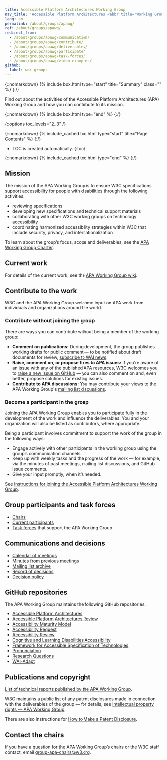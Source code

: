 ```yaml
---
title: Accessible Platform Architectures Working Group
nav_title: 'Accessible Platform Architectures <abbr title="Working Group">WG</abbr>'
lang: en
permalink: /about/groups/apawg/
ref: /about/groups/apawg/
redirect_from:
  - /about/groups/apawg/communication/
  - /about/groups/apawg/contribute/
  - /about/groups/apawg/deliverables/
  - /about/groups/apawg/participate/
  - /about/groups/apawg/task-forces/
  - /about/groups/apawg/video-examples/
github:
  label: wai-groups
---
```


{::nomarkdown}
{% include box.html type="start" title="Summary" class="" %}
{:/}

Find out about the activities of the Accessible Platform Architectures (APA) Working Group and how you can contribute to its mission.

{::nomarkdown}
{% include box.html type="end" %}
{:/}

{::options toc_levels="2..3" /}

{::nomarkdown}
{% include_cached toc.html type="start" title="Page Contents" %}
{:/}

-   TOC is created automatically.
{:toc}

{::nomarkdown}
{% include_cached toc.html type="end" %}
{:/}

## Mission

The mission of the APA Working Group is to ensure W3C specifications support accessibility for people with disabilities through the following activities: 

* reviewing specifications
* developing new specifications and technical support materials
* collaborating with other W3C working groups on technology accessibility
* coordinating harmonized accessibility strategies within W3C that include security, privacy, and internationalization

To learn about the group’s focus, scope and deliverables, see the [APA Working Group Charter](https://www.w3.org/2023/07/apa-wg-charter).

## Current work

For details of the current work, see the [APA Working Group wiki](https://www.w3.org/WAI/APA/wiki/).

## Contribute to the work

W3C and the APA Working Group welcome input on APA work from individuals and organizations around the world.

### Contribute without joining the group

There are ways you can contribute without being a member of the working group:

* **Comment on publications:** During development, the group publishes working drafts for public comment &mdash; to be notified about draft documents for review, [subscribe to WAI news](https:///news/subscribe/).
* **Raise, comment on, or propose fixes to APA issues:** If you’re aware of an issue with any of the published APA resources, W3C welcomes you to [raise a new issue on GitHub](https://github.com/w3c/apa/issues) &mdash; you can also comment on and, even better, propose solutions for existing issues.
* **Contribute to APA discussions:** You may contribute your views to the APA Working Group's [mailing list discussions](https://lists.w3.org/Archives/Public/public-apa/).

### Become a participant in the group

Joining the APA Working Group enables you to participate fully in the development of the work and influence the deliverables. You and your organization will also be listed as contributors, where appropriate.

Being a participant involves commitment to support the work of the group in the following ways:

* Engage actively with other participants in the working group using the group’s communication channels.
* Keep up with weekly tasks and the progress of the work &mdash; for example, via the minutes of past meetings, mailing list discussions, and GitHub issue comments.
* Give your input promptly, when it’s needed.

See [Instructions for joining the Accessible Platform Architectures Working Group](https://www.w3.org/groups/wg/apa/instructions/).

## Group participants and task forces

* [Chairs](https://www.w3.org/groups/wg/apa/participants/#chairs)
* [Current participants](https://www.w3.org/groups/wg/apa/participants/#participants)
* [Task forces](https://www.w3.org/groups/wg/apa/task-forces/) that support the APA Working Group

## Communications and decisions

* [Calendar of meetings](https://www.w3.org/groups/wg/apa/calendar/)
* [Minutes from previous meetings](/about/groups/apawg/minutes/)
* [Mailing list archive](https://lists.w3.org/Archives/Public/public-apa/)
* [Record of decisions](https://www.w3.org/WAI/APA/wiki/Decisions)
* [Decision policy](/about/groups/apawg/decision-policy/)

## GitHub repositories
The APA Working Group maintains the following GitHub repositories:

* [Accessible Platform Architectures](https://github.com/w3c/apa/)
* [Accessible Platform Architectures Review](https://github.com/w3c/apa-review/issues/)
* [Accessibility Maturity Model](https://github.com/w3c/maturity-model/)
* [Accessibility Request](https://github.com/w3c/a11y-request/)
* [Accessibility Review](https://github.com/w3c/a11y-review/)
* [Cognitive and Learning Disabilities Accessibility](https://github.com/w3c/coga/)
* [Framework for Accessible Specification of Technologies](https://github.com/w3c/fast)
* [Pronunciation](https://github.com/w3c/pronunciation/)
* [Research Questions](https://github.com/w3c/rqtf/)
* [WAI-Adapt](https://github.com/w3c/adapt/)

## Publications and copyright

[List of technical reports published by the APA Working Group](https://www.w3.org/groups/wg/apa/publications/).

W3C maintains a public list of any patent disclosures made in connection with the deliverables of the group &mdash; for details, see [Intellectual property rights &mdash; APA Working Group](https://www.w3.org/groups/wg/apa/ipr/).

There are also instructions for [How to Make a Patent Disclosure](https://www.w3.org/groups/wg/apa/ipr/#discl-howto).

## Contact the chairs

If you have a question for the APA Working Group’s chairs or the W3C staff contact, email [group-apa-chairs@w3.org](mailto:group-apa-chairs@w3.org).